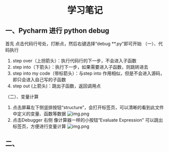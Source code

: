 # <center>学习笔记</center>
## 一、Pycharm 进行 python debug
首先 点击代码行号处，打断点，然后右键选择“debug **.py”即可开始
（一）、代码执行
1. step over（上拐箭头）：执行代码行的下一步，不会进入子函数
2. step into（下箭头）：执行下一步，如果需要进入子函数，则跳转进去
3. step into my code（带标箭头）：与step into 作用相似，但是不会进入源码，即只会进入自己写的子函数
4. step out (上箭头)：跳出子函数，返回调用点

（二）、变量计算
1. 点击屏幕左下侧竖排按钮“structure”，会打开标签页，可以清晰的看到此文件中定义的变量、函数等数据
![img.png](学习笔记/source/1.png)
2. 点击Debugger 右侧 像计算器一样的小按钮“Evaluate Expression” 可以跳出标签页，方便进行变量计算
![img.png](学习笔记/source/2.png)

## 二、